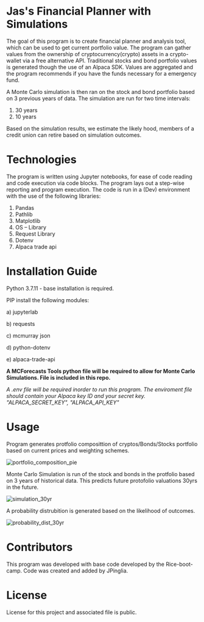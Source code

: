 # Jas's Financial Planner with Simulations

The goal of this program is to create financial planner and analysis tool, which can be used to get current portfolio value. The program can gather values from the ownership of cryptocurrency(crypto) assets in a crypto-wallet via a free alternative API. Traditional stocks and bond portfolio values is generated though the use of an Alpaca SDK. Values are aggregated and the program recommends if you have the funds necessary for a emergency fund. 

A Monte Carlo simulation is then ran on the stock and bond portfolio based on 3 previous years of data. The simulation are run for two time intervals: 
1) 30 years
2) 10 years

Based on the simulation results, we estimate the likely hood, members of a credit union can retire based on simulation outcomes. 

# Technologies

The program is written using Jupyter notebooks, for ease of code reading and code execution via code blocks. The program lays out a step-wise reporting and program execution. The code is run in a (Dev) environment with the use of the following libraries:
1. Pandas
2. Pathlib
3. Matplotlib
4. OS – Library
5. Request Library
6. Dotenv
7. Alpaca trade api 

# Installation Guide

Python 3.7.11 - base installation is required.

PIP install the following modules:

a) jupyterlab

b) requests

c) mcmurray json

d) python-dotenv

e) alpaca-trade-api

**A MCForecasts Tools python file will be required to allow for Monte Carlo Simulations. File is included in this repo.**
 
*A .env file will be required inorder to run this program. The enviroment file should contain your Alpaca key ID and your secret key. "ALPACA_SECRET_KEY", "ALPACA_API_KEY"*

# Usage

Program generates protfolio composittion of cryptos/Bonds/Stocks portfolio based on current prices and weighting schemes. 

![portfolio_composition_pie](https://user-images.githubusercontent.com/95830866/151717055-7949afd5-08c1-4574-bbea-d644a24f7e7c.PNG)

Monte Carlo Simulation is run of the stock and bonds in the protfolio based on 3 years of historical data. This predicts future protofolio valuations 30yrs in the future.

![simulation_30yr](https://user-images.githubusercontent.com/95830866/151717096-d2b69048-3911-49a0-95b8-076bbeaf9a68.PNG)

A probability distrubition is generated based on the likelihood of outcomes. 

![probability_dist_30yr](https://user-images.githubusercontent.com/95830866/151717144-7c7d5a3a-d1d3-46a6-a9c5-c1640acd2372.PNG)

# Contributors

This program was developed with base code developed by the Rice-boot-camp. Code was created and added by JPinglia.

# License

License for this project and associated file is public.
